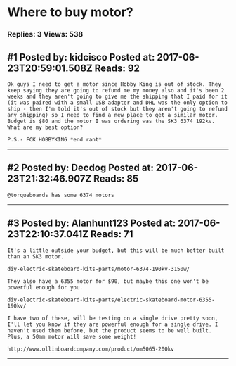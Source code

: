 # Where to buy motor?

### Replies: 3 Views: 538

## \#1 Posted by: kidcisco Posted at: 2017-06-23T20:59:01.508Z Reads: 92

```
Ok guys I need to get a motor since Hobby King is out of stock. They keep saying they are going to refund me my money also and it's been 2 weeks and they aren't going to give me the shipping that I paid for it (it was paired with a small USB adapter and DHL was the only option to ship - then I'm told it's out of stock but they aren't going to refund any shipping) so I need to find a new place to get a similar motor. Budget is $80 and the motor I was ordering was the SK3 6374 192kv. What are my best option?

P.S.- FCK HOBBYKING *end rant*
```

---
## \#2 Posted by: Decdog Posted at: 2017-06-23T21:32:46.907Z Reads: 85

```
@torqueboards has some 6374 motors
```

---
## \#3 Posted by: Alanhunt123 Posted at: 2017-06-23T22:10:37.041Z Reads: 71

```
It's a little outside your budget, but this will be much better built than an SK3 motor.

diy-electric-skateboard-kits-parts/motor-6374-190kv-3150w/

They also have a 6355 motor for $90, but maybe this one won't be powerful enough for you.

diy-electric-skateboard-kits-parts/electric-skateboard-motor-6355-190kv/

I have two of these, will be testing on a single drive pretty soon, I'll let you know if they are powerful enough for a single drive. I haven't used them before, but the product seems to be well built. Plus, a 50mm motor will save some weight!

http://www.ollinboardcompany.com/product/om5065-200kv
```

---
